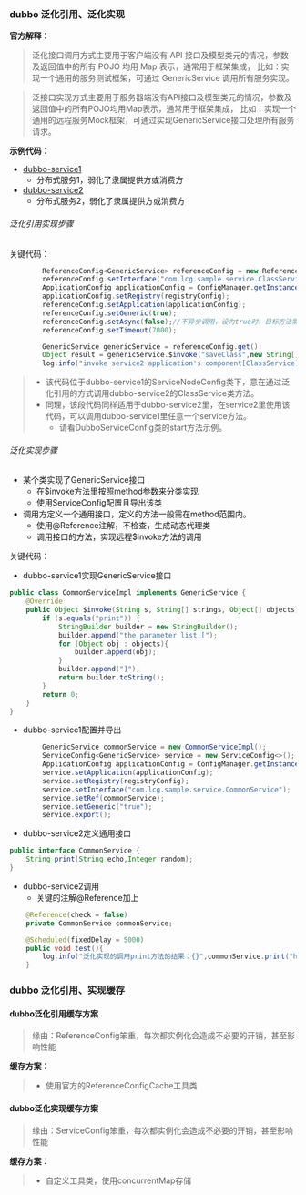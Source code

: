 ### dubbo 泛化引用、泛化实现

**官方解释：**

>泛化接口调用方式主要用于客户端没有 API 接口及模型类元的情况，参数及返回值中的所有 POJO 均用 Map 表示，通常用于框架集成，
比如：实现一个通用的服务测试框架，可通过 GenericService 调用所有服务实现。

>泛接口实现方式主要用于服务器端没有API接口及模型类元的情况，参数及返回值中的所有POJO均用Map表示，通常用于框架集成，
比如：实现一个通用的远程服务Mock框架，可通过实现GenericService接口处理所有服务请求。

**示例代码：**

- [dubbo-service1](../../../../code/dubbo-generic-sample/dubbo-service1)
    - 分布式服务1，弱化了隶属提供方或消费方
- [dubbo-service2](../../../../code/dubbo-generic-sample/dubbo-service2)
    - 分布式服务2，弱化了隶属提供方或消费方
    
###### 泛化引用实现步骤

关键代码：

```java
        ReferenceConfig<GenericService> referenceConfig = new ReferenceConfig<>();
        referenceConfig.setInterface("com.lcg.sample.service.ClassService");
        ApplicationConfig applicationConfig = ConfigManager.getInstance().getApplication().get();
        applicationConfig.setRegistry(registryConfig);
        referenceConfig.setApplication(applicationConfig);
        referenceConfig.setGeneric(true);
        referenceConfig.setAsync(false);//不异步调用，设为true时，目标方法需要实现异步返回
        referenceConfig.setTimeout(7000);

        GenericService genericService = referenceConfig.get();
        Object result = genericService.$invoke("saveClass",new String[]{"java.lang.Integer"},new Object[]{2});
        log.info("invoke service2 application's component[ClassService] method saveClass result:{}",result);
```
>- 该代码位于dubbo-service1的ServiceNodeConfig类下，意在通过泛化引用的方式调用dubbo-service2的ClassService类方法。
>- 同理，该段代码同样适用于dubbo-service2里，在service2里使用该代码，可以调用dubbo-service1里任意一个service方法。
>   - 请看DubboServiceConfig类的start方法示例。

###### 泛化实现步骤

- 某个类实现了GenericService接口
    - 在$invoke方法里按照method参数来分类实现
    - 使用ServiceConfig配置且导出该类
- 调用方定义一个通用接口，定义的方法一般需在method范围内。
    - 使用@Reference注解，不检查，生成动态代理类
    - 调用接口的方法，实现远程$invoke方法的调用
    
关键代码：

- dubbo-service1实现GenericService接口
```java
public class CommonServiceImpl implements GenericService {
    @Override
    public Object $invoke(String s, String[] strings, Object[] objects) throws GenericException {
        if (s.equals("print")) {
            StringBuilder builder = new StringBuilder();
            builder.append("the parameter list:[");
            for (Object obj : objects){
                builder.append(obj);
            }
            builder.append("]");
            return builder.toString();
        }
        return 0;
    }
}
```

- dubbo-service1配置并导出
```java
        GenericService commonService = new CommonServiceImpl();
        ServiceConfig<GenericService> service = new ServiceConfig<>();
        ApplicationConfig applicationConfig = ConfigManager.getInstance().getApplication().get();
        service.setApplication(applicationConfig);
        service.setRegistry(registryConfig);
        service.setInterface("com.lcg.sample.service.CommonService");
        service.setRef(commonService);
        service.setGeneric("true");
        service.export();
```

- dubbo-service2定义通用接口

```java
public interface CommonService {
    String print(String echo,Integer random);
}
```

- dubbo-service2调用
    - 关键的注解@Reference加上
```java
    @Reference(check = false)
    private CommonService commonService;

    @Scheduled(fixedDelay = 5000)
    public void test(){
        log.info("泛化实现的调用print方法的结果：{}",commonService.print("hello,generic implements!",new Random().nextInt(9999)));
    }
```

### dubbo 泛化引用、实现缓存

#### dubbo泛化引用缓存方案

>缘由：ReferenceConfig笨重，每次都实例化会造成不必要的开销，甚至影响性能

**缓存方案：**

>- 使用官方的ReferenceConfigCache工具类

#### dubbo泛化实现缓存方案

>缘由：ServiceConfig笨重，每次都实例化会造成不必要的开销，甚至影响性能

**缓存方案：**

>- 自定义工具类，使用concurrentMap存储
